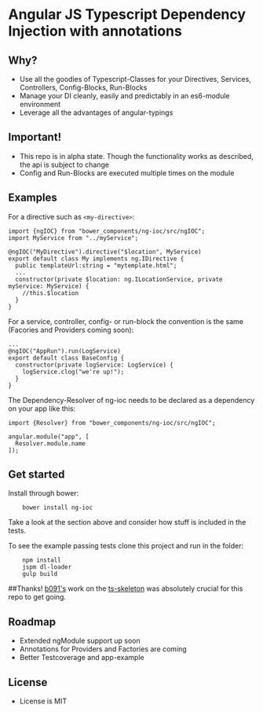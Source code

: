# Angular JS Typescript Dependency Injection with annotations

## Why?

- Use all the goodies of Typescript-Classes for your Directives, Services, Controllers, Config-Blocks, Run-Blocks
- Manage your DI cleanly, easily and predictably in an es6-module environment
- Leverage all the advantages of angular-typings

## Important!

- This repo is in alpha state. Though the functionality works as described, the api is subject to change
- Config and Run-Blocks are executed multiple times on the module

## Examples

For a directive such as ```<my-directive>```:

```
import {ngIOC} from "bower_components/ng-ioc/src/ngIOC";
import MyService from "../myService";

@ngIOC("MyDirective").directive("$location", MyService)
export default class My implements ng.IDirective {
  public templateUrl:string = "mytemplate.html";
  ...
  constructor(private $location: ng.ILocationService, private myService: MyService) {
    //this.$location
  }
}
```
For a service, controller, config- or run-block the convention is the same (Facories and Providers coming soon):
```
...
@ngIOC("AppRun").run(LogService)
export default class BaseConfig {
  constructor(private logService: LogService) {
    logService.clog("we're up!");
  }
}

```
The Dependency-Resolver of ng-ioc needs to be declared as a dependency on your app like this:
```
import {Resolver} from "bower_components/ng-ioc/src/ngIOC";

angular.module("app", [
  Resolver.module.name
]);  
```

## Get started

Install through bower:

        bower install ng-ioc

Take a look at the section above and consider how stuff is included in the tests.



To see the example passing tests clone this project and run in the folder:

        npm install
        jspm dl-loader
        gulp build

##Thanks!
[b091's](https://github.com/b091) work on the [ts-skeleton](https://github.com/b091/ts-skeleton) was absolutely crucial for this repo to get going.
## Roadmap

- Extended ngModule support up soon
- Annotations for Providers and Factories are coming
- Better Testcoverage and app-example

## License

- License is MIT
